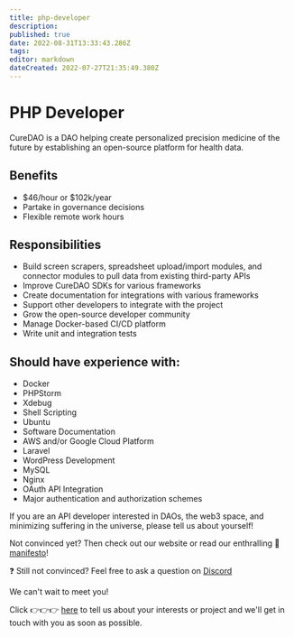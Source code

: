 ```yaml
---
title: php-developer
description: 
published: true
date: 2022-08-31T13:33:43.286Z
tags: 
editor: markdown
dateCreated: 2022-07-27T21:35:49.380Z
---
```


# PHP Developer

CureDAO is a DAO helping create personalized precision medicine of the future by establishing an open-source platform for health data.

## Benefits
- $46/hour or $102k/year
- Partake in governance decisions
- Flexible remote work hours

## Responsibilities
- Build screen scrapers, spreadsheet upload/import modules, and connector modules to pull data from existing third-party APIs
- Improve CureDAO SDKs for various frameworks
- Create documentation for integrations with various frameworks
- Support other developers to integrate with the project
- Grow the open-source developer community
- Manage Docker-based CI/CD platform
- Write unit and integration tests


## Should have experience with:
- Docker
- PHPStorm
- Xdebug
- Shell Scripting
- Ubuntu
- Software Documentation
- AWS and/or Google Cloud Platform
- Laravel
- WordPress Development
- MySQL
- Nginx
- OAuth API Integration
- Major authentication and authorization schemes


If you are an API developer interested in DAOs, the web3 space, and minimizing suffering in the universe, please tell us about yourself!

Not convinced yet? Then check out our website or read our enthralling 📜 [manifesto](https://wiki.curedao.org/)!

❓ Still not convinced? Feel free to ask a question on [Discord](https://discord.com/invite/WtnzBuVkXa!)

We can't wait to meet you!

Click 👉👉👉 [here](https://www.curedao.org/join-us) to tell us about your interests or project and we'll get in touch with you as soon as possible.